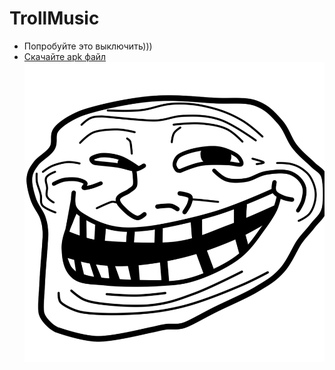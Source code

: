 # TrollMusic
- Попробуйте это выключить)))
- [Cкачайте apk файл](https://github.com/vankad24/TrollMusic/raw/master/app/Music.apk)
![](/app/src/main/res/drawable-v24/troll_face.png)
